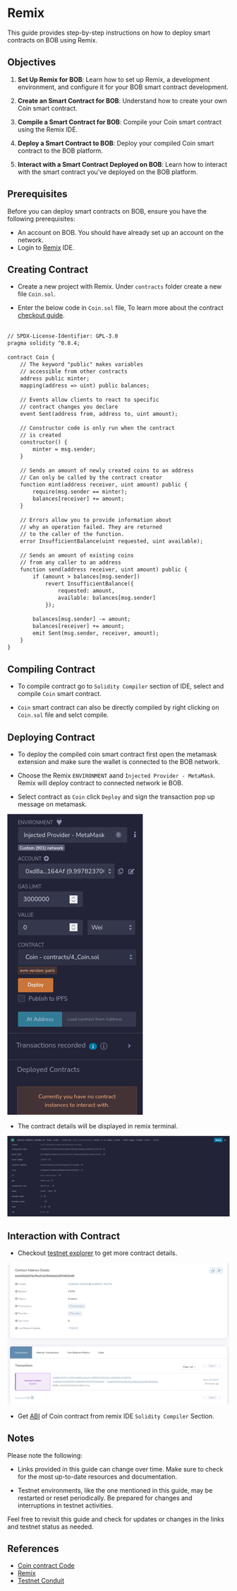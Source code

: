 <!-- ---
sidebar_position: 2
--- -->

# Remix

This guide provides step-by-step instructions on how to deploy smart contracts on BOB using Remix.

## Objectives
1. **Set Up Remix for BOB**: Learn how to set up Remix, a development environment, and configure it for your BOB smart contract development.

2. **Create an Smart Contract for BOB**: Understand how to create your own Coin smart contract.

3. **Compile a Smart Contract for BOB**: Compile your Coin smart contract using the Remix IDE.

4. **Deploy a Smart Contract to BOB**: Deploy your compiled Coin smart contract to the BOB platform.

5. **Interact with a Smart Contract Deployed on BOB**: Learn how to interact with the smart contract you've deployed on the BOB platform.

## Prerequisites

Before you can deploy smart contracts on BOB, ensure you have the following prerequisites:

- An account on BOB. You should have already set up an account on the network.
- Login to [Remix](https://remix.ethereum.org/) IDE.

## Creating Contract 

- Create a new project with Remix. Under `contracts` folder create a new file `Coin.sol`.

- Enter the below code in `Coin.sol` file, To learn more about the contract [checkout guide](https://github.com/ethereum/solidity/blob/develop/docs/introduction-to-smart-contracts.rst).

```solidity

// SPDX-License-Identifier: GPL-3.0
pragma solidity ^0.8.4;

contract Coin {
    // The keyword "public" makes variables
    // accessible from other contracts
    address public minter;
    mapping(address => uint) public balances;

    // Events allow clients to react to specific
    // contract changes you declare
    event Sent(address from, address to, uint amount);

    // Constructor code is only run when the contract
    // is created
    constructor() {
        minter = msg.sender;
    }

    // Sends an amount of newly created coins to an address
    // Can only be called by the contract creator
    function mint(address receiver, uint amount) public {
        require(msg.sender == minter);
        balances[receiver] += amount;
    }

    // Errors allow you to provide information about
    // why an operation failed. They are returned
    // to the caller of the function.
    error InsufficientBalance(uint requested, uint available);

    // Sends an amount of existing coins
    // from any caller to an address
    function send(address receiver, uint amount) public {
        if (amount > balances[msg.sender])
            revert InsufficientBalance({
                requested: amount,
                available: balances[msg.sender]
            });

        balances[msg.sender] -= amount;
        balances[receiver] += amount;
        emit Sent(msg.sender, receiver, amount);
    }
}
```

## Compiling Contract 

- To compile contract go to `Solidity Compiler` section of IDE, select and compile `Coin` smart contract.

- `Coin` smart contract can also be directly compiled by right clicking on `Coin.sol` file and selct compile. 


## Deploying Contract

- To deploy the compiled coin smart contract first open the metamask extension and make sure the wallet is connected to the BOB network.

- Choose the Remix `ENVIRONMENT` aand `Injected Provider - MetaMask`. Remix will deploy contract to connected network ie BOB. 

- Select contract as `Coin` click `Deploy` and sign the transaction pop up message on metamask. 

![Remix IDE image](../../../static/img/remix_ide.png)

- The contract details will be displayed in remix terminal. 

![Remix IDE terminal image](../../../static/img/remix_ide_terminal.png)


## Interaction with Contract

- Checkout [testnet explorer](https://explorerl2-fluffy-bob-7mjgi9pmtg.t.conduit.xyz) to get more contract details. 

![Contract details on Explorer Image](../../../static/img/deployed_contract_on_remix.png)
<!-- - image.png -->

- Get [ABI](https://docs.soliditylang.org/en/latest/abi-spec.html) of Coin contract from remix IDE `Solidity Compiler` Section. 


## Notes

Please note the following:

- Links provided in this guide can change over time. Make sure to check for the most up-to-date resources and documentation.

- Testnet environments, like the one mentioned in this guide, may be restarted or reset periodically. Be prepared for changes and interruptions in testnet activities.

Feel free to revisit this guide and check for updates or changes in the links and testnet status as needed.

## References
- [Coin contract Code](https://github.com/ethereum/solidity/blob/develop/docs/introduction-to-smart-contracts.rst)
- [Remix](https://remix.ethereum.org/)
- [Testnet Conduit](https://app.conduit.xyz/published/view/fluffy-bob-7mjgi9pmtg)  